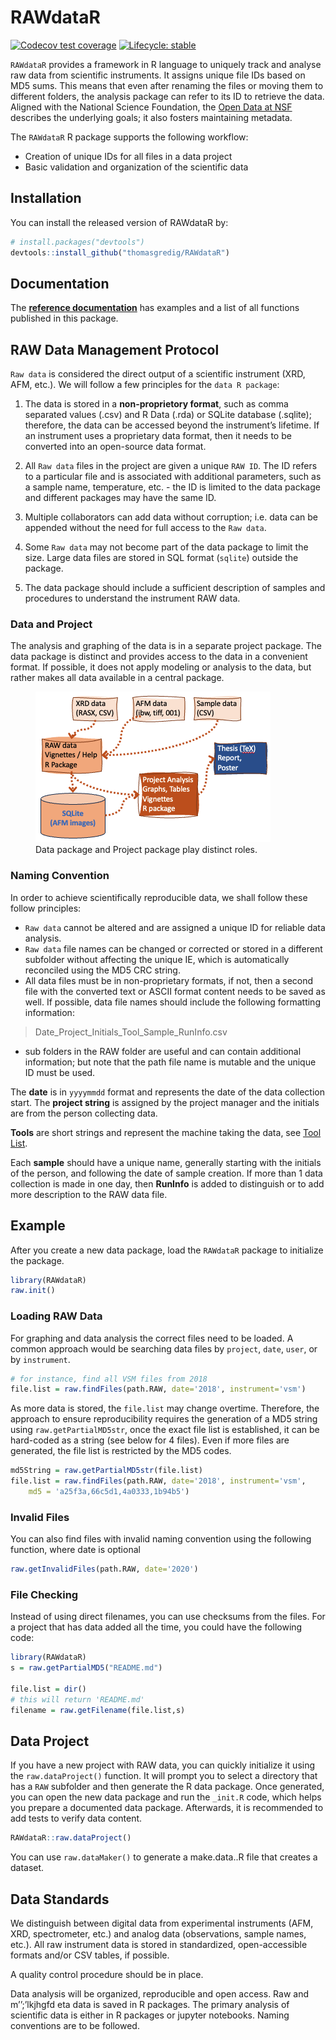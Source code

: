 
<!-- README.md is generated from README.Rmd. Please edit that file -->

# RAWdataR

<!-- badges: start -->

[![Codecov test
coverage](https://codecov.io/gh/thomasgredig/RAWdataR/branch/master/graph/badge.svg)](https://app.codecov.io/gh/thomasgredig/RAWdataR?branch=master)
[![Lifecycle:
stable](https://img.shields.io/badge/lifecycle-stable-brightgreen.svg)](https://lifecycle.r-lib.org/articles/stages.html#stable)
<!-- badges: end -->

`RAWdataR` provides a framework in R language to uniquely track and
analyse raw data from scientific instruments. It assigns unique file IDs
based on MD5 sums. This means that even after renaming the files or
moving them to different folders, the analysis package can refer to its
ID to retrieve the data. Aligned with the National Science Foundation,
the [Open Data at NSF](https://www.nsf.gov/data/) describes the
underlying goals; it also fosters maintaining metadata.

The `RAWdataR` R package supports the following workflow:

- Creation of unique IDs for all files in a data project
- Basic validation and organization of the scientific data

## Installation

You can install the released version of RAWdataR by:

``` r
# install.packages("devtools")
devtools::install_github("thomasgredig/RAWdataR")
```

## Documentation

The **[reference
documentation](https://thomasgredig.github.io/RAWdataR/)** has examples
and a list of all functions published in this package.

## RAW Data Management Protocol

`Raw data` is considered the direct output of a scientific instrument
(XRD, AFM, etc.). We will follow a few principles for the
`data R package`:

1)  The data is stored in a **non-proprietory format**, such as comma
    separated values (.csv) and R Data (.rda) or SQLite database
    (.sqlite); therefore, the data can be accessed beyond the
    instrument’s lifetime. If an instrument uses a proprietary data
    format, then it needs to be converted into an open-source data
    format.

2)  All `Raw data` files in the project are given a unique `RAW ID`. The
    ID refers to a particular file and is associated with additional
    parameters, such as a sample name, temperature, etc. - the ID is
    limited to the data package and different packages may have the same
    ID.

3)  Multiple collaborators can add data without corruption; i.e. data
    can be appended without the need for full access to the `Raw data`.

4)  Some `Raw data` may not become part of the data package to limit the
    size. Large data files are stored in SQL format (`sqlite`) outside
    the package.

5)  The data package should include a sufficient description of samples
    and procedures to understand the instrument RAW data.

### Data and Project

The analysis and graphing of the data is in a separate project package.
The data package is distinct and provides access to the data in a
convenient format. If possible, it does not apply modeling or analysis
to the data, but rather makes all data available in a central package.

<figure>
<img src="man/figures/README-Raw-Data-Project-Package.png"
alt="Data package and Project package play distinct roles." />
<figcaption aria-hidden="true">Data package and Project package play
distinct roles.</figcaption>
</figure>

### Naming Convention

In order to achieve scientifically reproducible data, we shall follow
these follow principles:

- `Raw data` cannot be altered and are assigned a unique ID for reliable
  data analysis.
- `Raw data` file names can be changed or corrected or stored in a
  different subfolder without affecting the unique IE, which is
  automatically reconciled using the MD5 CRC string.
- All data files must be in non-proprietary formats, if not, then a
  second file with the converted text or ASCII format content needs to
  be saved as well. If possible, data file names should include the
  following formatting information:

> Date_Project_Initials_Tool_Sample_RunInfo.csv

- sub folders in the RAW folder are useful and can contain additional
  information; but note that the path file name is mutable and the
  unique ID must be used.

The **date** is in `yyyymmdd` format and represents the date of the data
collection start. The **project string** is assigned by the project
manager and the initials are from the person collecting data.

**Tools** are short strings and represent the machine taking the data,
see [Tool List](https://github.com/thomasgredig/MSthesis-Guidelines).

Each **sample** should have a unique name, generally starting with the
initials of the person, and following the date of sample creation. If
more than 1 data collection is made in one day, then **RunInfo** is
added to distinguish or to add more description to the RAW data file.

## Example

After you create a new data package, load the `RAWdataR` package to
initialize the package.

``` r
library(RAWdataR)
raw.init()
```

### Loading RAW Data

For graphing and data analysis the correct files need to be loaded. A
common approach would be searching data files by `project`, `date`,
`user`, or by `instrument`.

``` r
# for instance, find all VSM files from 2018
file.list = raw.findFiles(path.RAW, date='2018', instrument='vsm')
```

As more data is stored, the `file.list` may change overtime. Therefore,
the approach to ensure reproducibility requires the generation of a MD5
string using `raw.getPartialMD5str`, once the exact file list is
established, it can be hard-coded as a string (see below for 4 files).
Even if more files are generated, the file list is restricted by the MD5
codes.

``` r
md5String = raw.getPartialMD5str(file.list)
file.list = raw.findFiles(path.RAW, date='2018', instrument='vsm',
    md5 = 'a25f3a,66c5d1,4a0333,1b94b5')
```

### Invalid Files

You can also find files with invalid naming convention using the
following function, where date is optional

``` r
raw.getInvalidFiles(path.RAW, date='2020')
```

### File Checking

Instead of using direct filenames, you can use checksums from the files.
For a project that has data added all the time, you could have the
following code:

``` r
library(RAWdataR)
s = raw.getPartialMD5("README.md")

file.list = dir()
# this will return 'README.md'
filename = raw.getFilename(file.list,s)
```

## Data Project

If you have a new project with RAW data, you can quickly initialize it
using the `raw.dataProject()` function. It will prompt you to select a
directory that has a `RAW` subfolder and then generate the R data
package. Once generated, you can open the new data package and run the
`_init.R` code, which helps you prepare a documented data package.
Afterwards, it is recommended to add tests to verify data content.

``` r
RAWdataR::raw.dataProject()
```

You can use `raw.dataMaker()` to generate a make.data..R file that
creates a dataset.

## Data Standards

We distinguish between digital data from experimental instruments (AFM,
XRD, spectrometer, etc.) and analog data (observations, sample names,
etc.). All raw instrument data is stored in standardized,
open-accessible formats and/or CSV tables, if possible.

A quality control procedure should be in place.

Data analysis will be organized, reproducible and open access. Raw and
m’’;’lkjhgfd eta data is saved in R packages. The primary analysis of
scientific data is either in R packages or jupyter notebooks. Naming
conventions are to be followed.
